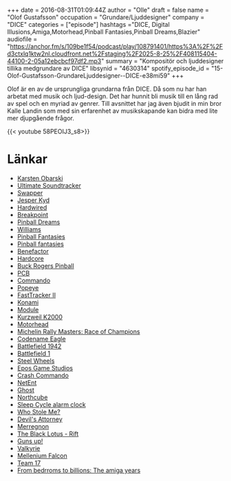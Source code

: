 +++
date = 2016-08-31T01:09:44Z
author = "Olle"
draft = false
name = "Olof Gustafsson"
occupation = "Grundare/Ljuddesigner"
company = "DICE"
categories = ["episode"]
hashtags ="DICE, Digital Illusions,Amiga,Motorhead,Pinball Fantasies,Pinball Dreams,Blazier"
audiofile = "https://anchor.fm/s/109be1f54/podcast/play/108791401/https%3A%2F%2Fd3ctxlq1ktw2nl.cloudfront.net%2Fstaging%2F2025-8-25%2F408115404-44100-2-05a12ebcbcf97df2.mp3"
summary = "Kompositör och ljuddesigner tillika medgrundare av DICE"
libsynid = "4630314"
spotify_episode_id = "15-Olof-Gustafsson-GrundareLjuddesigner--DICE-e38mi59"
+++

Olof är en av de ursprungliga grundarna från DICE. Då som nu har han
arbetat med musik och ljud-design. Det har hunnit bli musik till en lång
rad av spel och en myriad av genrer. Till avsnittet har jag även
bjudit in min bror Kalle Landin som med sin erfarenhet av musikskapande
kan bidra med lite mer djupgående frågor.


<div style="margin-top: 1em; margin-bottom: 1em;">

{{< youtube 58PEOIJ3_s8>}}
</div>

# Länkar
* [Karsten Obarski](http://amp.dascene.net/detail.php?view=3982&detail=interview)
* [Ultimate Soundtracker](https://en.wikipedia.org/wiki/Ultimate_Soundtracker)
* [Swapper](http://mlab.uiah.fi/~kkallio/demostuff.html)
* [Jesper Kyd](https://en.wikipedia.org/wiki/Jesper_Kyd)
* [Hardwired](https://www.youtube.com/watch?v=2CGOh-jb4QM)
* [Breakpoint](https://en.wikipedia.org/wiki/Breakpoint_\(demo_party\))
* [Pinball Dreams](https://www.youtube.com/watch?v=EEpD8UXsAec&list=PL5C17EDC70E8334B8)
* [Williams](https://en.wikipedia.org/wiki/WMS_Industries)
* [Pinball Fantasies](https://www.youtube.com/watch?v=Yml8PLtFyy4)
* [Pinball fantasies](https://www.youtube.com/watch?v=7kZ-i9mGav4)
* [Benefactor](https://www.youtube.com/watch?v=jjlo6l8NzR0)
* [Hardcore](https://www.youtube.com/watch?v=wD_oFVeYZYo)
* [Buck Rogers Pinball](https://www.youtube.com/watch?v=4XZrlfTImEU)
* [PCB](https://en.wikipedia.org/wiki/Printed_circuit_board)
* [Commando](https://www.youtube.com/watch?v=JmqfyKzY6bQ)
* [Popeye](https://www.youtube.com/watch?v=hErObuqvlHs)
* [FastTracker II](https://en.wikipedia.org/wiki/FastTracker_2)
* [Konami](https://en.wikipedia.org/wiki/Konami)
* [Module](https://en.wikipedia.org/wiki/Module_file)
* [Kurzweil K2000](https://www.youtube.com/watch?v=fepCc8y3oBk)
* [Motorhead](https://www.youtube.com/watch?v=4Y6OkevauAQ)
* [Michelin Rally Masters: Race of Champions](https://www.youtube.com/watch?v=tHpKeLncl4I)
* [Codename Eagle](https://www.youtube.com/watch?v=gHwXoeD796U)
* [Battlefield 1942](https://www.youtube.com/watch?v=Tb8PQXPOkCc)
* [Battlefield 1](https://www.youtube.com/watch?v=ymwXbF1VTKU)
* [Steel Wheels](https://www.youtube.com/watch?v=aM7VTrctc9E)
* [Epos Game Studios](http://www.mobygames.com/company/epos-game-studios-ab)
* [Crash Commando](https://www.youtube.com/watch?v=OY0a2HWJo88)
* [NetEnt](https://www.netent.com/en/)
* [Ghost](http://ghostgames.com/)
* [Northcube](http://www.northcube.com/)
* [Sleep Cycle alarm clock](https://www.sleepcycle.com/)
* [Who Stole Me?](https://play.google.com/store/apps/details?id=com.northcube.whostoleme&hl=en)
* [Devil's Attorney](https://play.google.com/store/apps/details?id=com.senri.da&hl=en)
* [Merregnon](https://en.wikipedia.org/wiki/Merregnon)
* [The Black Lotus - Rift](https://www.youtube.com/watch?v=W5_NMxW5UfE)
* [Guns up!](http://gunsupgame.com/en-us)
* [Valkyrie](http://www.valkyrie-entertainment.com/)
* [Mellenium Falcon](http://static.srcdn.com/wp-content/uploads/millennium-falcon-space.jpg)
* [Team 17](https://www.team17.com/)
* [From bedrroms to billions: The amiga years](https://www.youtube.com/watch?v=r3ooSiw83a8)

